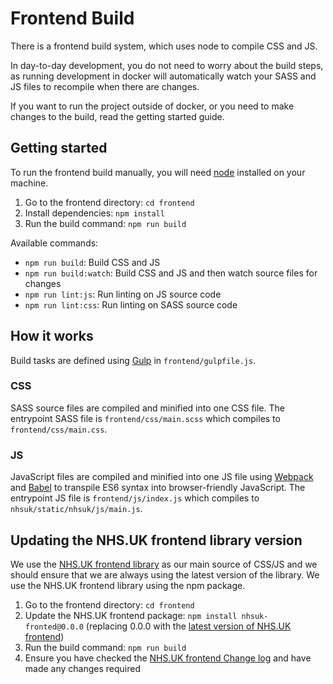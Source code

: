 # Frontend Build

There is a frontend build system, which uses node to compile CSS and JS.

In day-to-day development, you do not need to worry about the build steps, as running development in docker
will automatically watch your SASS and JS files to recompile when there are changes.

If you want to run the project outside of docker, or you need to make changes to the build, read the getting started guide.

## Getting started

To run the frontend build manually, you will need [node](https://nodejs.org/en/) installed on your machine.

1. Go to the frontend directory: `cd frontend`
2. Install dependencies: `npm install`
3. Run the build command: `npm run build`

Available commands:

- `npm run build`: Build CSS and JS
- `npm run build:watch`: Build CSS and JS and then watch source files for changes
- `npm run lint:js`: Run linting on JS source code
- `npm run lint:css`: Run linting on SASS source code

## How it works

Build tasks are defined using [Gulp](https://gulpjs.com/) in `frontend/gulpfile.js`.

### CSS

SASS source files are compiled and minified into one CSS file.
The entrypoint SASS file is `frontend/css/main.scss` which compiles to `frontend/css/main.css`.

### JS

JavaScript files are compiled and minified into one JS file using [Webpack](https://webpack.js.org/) and [Babel](https://babeljs.io/) to transpile ES6 syntax into browser-friendly JavaScript.
The entrypoint JS file is `frontend/js/index.js` which compiles to `nhsuk/static/nhsuk/js/main.js`.

## Updating the NHS.UK frontend library version

We use the [NHS.UK frontend library](https://github.com/nhsuk/nhsuk-frontend) as our main source of CSS/JS and we should ensure that we are always using the latest version of the library. We use the NHS.UK frontend library using the npm package.

1. Go to the frontend directory: `cd frontend`
2. Update the NHS.UK frontend package: `npm install nhsuk-fronted@0.0.0` (replacing 0.0.0 with the [latest version of NHS.UK frontend](https://github.com/nhsuk/nhsuk-frontend/releases))
3. Run the build command: `npm run build`
4. Ensure you have checked the [NHS.UK frontend Change log](https://github.com/nhsuk/nhsuk-frontend/blob/master/CHANGELOG.md) and have made any changes required
